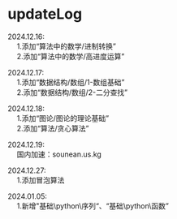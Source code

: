 # updateLog

2024.12.16:<br/> 
&emsp; 1.添加“算法中的数学/进制转换”<br/>
&emsp; 2.添加“算法中的数学/高进度运算”<br/> 

2024.12.17:<br/>
&emsp;  1.添加“数据结构/数组/1-数组基础”<br/>
&emsp;  2.添加“数据结构/数组/2-二分查找”<br/> 

2024.12.18:<br/>
&emsp;  1.添加“图论/图论的理论基础”<br/>
&emsp;  2.添加“算法/贪心算法”

2024.12.19:<br/>
&emsp;  国内加速：sounean.us.kg<br/>

2024.12.27:<br/>
&emsp;  1.添加冒泡算法

2024.01.05:<br/>
&emsp;  1.新增"基础\python\序列“、“基础\python\函数”
